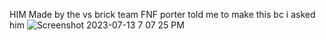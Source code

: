 HIM 
Made by the vs brick team 
FNF porter told me to make this bc i asked him
![Screenshot 2023-07-13 7 07 25 PM](https://github.com/LEVIXDDLMAO/him/assets/92174516/cfcdab2b-ff4b-47b3-9408-502b898dc819)
